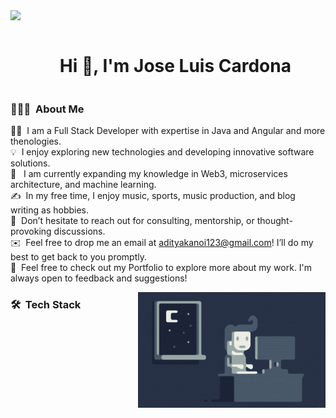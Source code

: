 
<!--horizontal divider(gradiant)-->
<img src="https://user-images.githubusercontent.com/73097560/115834477-dbab4500-a447-11eb-908a-139a6edaec5c.gif">

<!--h1 without bottom border-->
<div id="user-content-toc">
  <ul align="center">
    <summary><h1 style="display: inline-block">Hi 👋, I'm Jose Luis Cardona</h1></summary>
  </ul>
</div>

<!-- ## 👋 &nbsp;Hey there! I'm Aditya Kanoi -->

### 👨🏻‍💻 &nbsp;About Me

👨‍💻 &nbsp;I am a Full Stack Developer with expertise in Java and Angular and more thenologies.\
💡 &nbsp;I enjoy exploring new technologies and developing innovative software solutions.\
🌱 &nbsp; I am currently expanding my knowledge in Web3, microservices architecture, and machine learning.\
✍️ &nbsp;In my free time, I enjoy music, sports, music production, and blog writing as hobbies.\
💬 &nbsp;Don’t hesitate to reach out for consulting, mentorship, or thought-provoking discussions.\
✉️ &nbsp;Feel free to drop me an email at adityakanoi123@gmail.com! I’ll do my best to get back to you promptly.\
📄 &nbsp;Feel free to check out my Portfolio to explore more about my work. I'm always open to feedback and suggestions!


<img alt="Night Coding" src="https://raw.githubusercontent.com/AVS1508/AVS1508/master/assets/Night-Coding.gif" align="right"/>

### 🛠 &nbsp;Tech Stack


<!--
**JoseCardonaSmash/JoseCardonaSmash** is a ✨ _special_ ✨ repository because its `README.md` (this file) appears on your GitHub profile.

Here are some ideas to get you started:

- 🔭 I’m currently working on ...
- 🌱 I’m currently learning ...
- 👯 I’m looking to collaborate on ...
- 🤔 I’m looking for help with ...
- 💬 Ask me about ...
- 📫 How to reach me: ...
- 😄 Pronouns: ...
- ⚡ Fun fact: ...
-->
